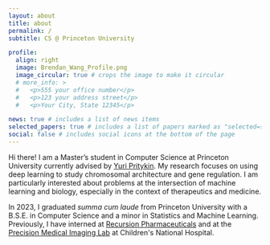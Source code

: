 ```yaml
---
layout: about
title: about
permalink: /
subtitle: CS @ Princeton University 

profile:
  align: right
  image: Brendan_Wang_Profile.png
  image_circular: true # crops the image to make it circular
  # more_info: >
  #   <p>555 your office number</p>
  #   <p>123 your address street</p>
  #   <p>Your City, State 12345</p>

news: true # includes a list of news items
selected_papers: true # includes a list of papers marked as "selected={true}"
social: false # includes social icons at the bottom of the page
---
```


Hi there! I am a Master’s student in Computer Science at Princeton University currently advised by [Yuri Pritykin](https://pritykinlab.github.io/). My research focuses on using deep learning to study chromosomal architecture and gene regulation. I am particularly interested about problems at the intersection of machine learning and biology, especially in the context of therapeutics and medicine.

In 2023, I graduated *summa cum laude* from Princeton University with a B.S.E. in Computer Science and a minor in Statistics and Machine Learning. Previously, I have interned at [Recursion Pharmaceuticals](https://www.recursion.com/) and at the [Precision Medical Imaging Lab](https://research.childrensnational.org/labs/precision-medical) at Children's National Hospital. 



